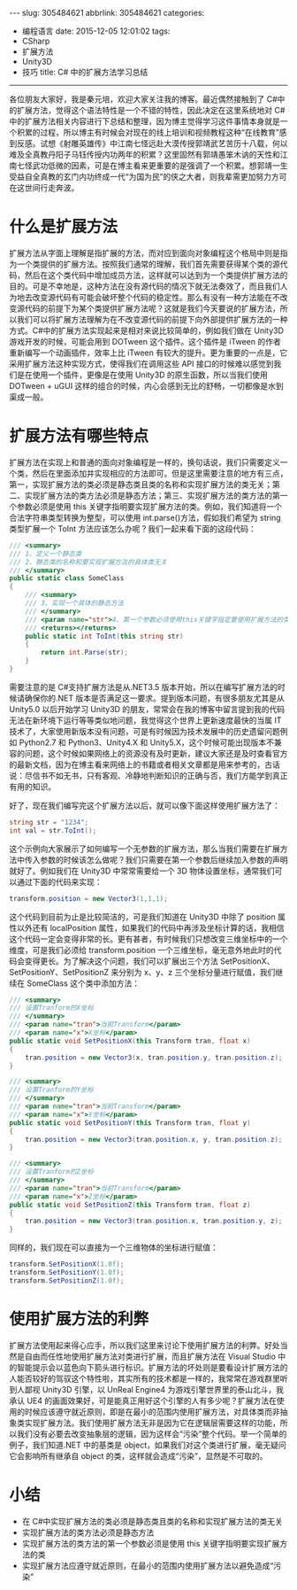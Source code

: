 ﻿﻿---
slug: 305484621
abbrlink: 305484621
categories:
- 编程语言
date: 2015-12-05 12:01:02
tags:
- CSharp
- 扩展方法
- Unity3D
- 技巧
title: C# 中的扩展方法学习总结
---

各位朋友大家好，我是秦元培，欢迎大家关注我的博客。最近偶然接触到了 C#中的扩展方法，觉得这个语法特性是一个不错的特性，因此决定在这里系统地对 C#中的扩展方法相关内容进行下总结和整理，因为博主觉得学习这件事情本身就是一个积累的过程，所以博主有时候会对现在的线上培训和视频教程这种“在线教育”感到反感。试想《射雕英雄传》中江南七怪远赴大漠传授郭靖武艺苦历十八载，何以难及全真教丹阳子马钰传授内功两年的积累？这里固然有郭靖愚笨木讷的天性和江南七怪武功低微的因素，可是在博主看来更重要的是强调了一个积累。想郭靖一生受益自全真教的玄门内功终成一代“为国为民”的侠之大者，则我辈需更加努力方可在这世间行走奔波。

<!--more-->

# 什么是扩展方法
扩展方法从字面上理解是指扩展的方法，而对应到面向对象编程这个格局中则是指为一个类提供的扩展方法。按照我们通常的理解，我们首先需要获得某个类的源代码，然后在这个类代码中增加成员方法，这样就可以达到为一个类提供扩展方法的目的。可是不幸地是，这种方法在没有源代码的情况下就无法奏效了，而且我们人为地去改变源代码有可能会破坏整个代码的稳定性。那么有没有一种方法能在不改变源代码的前提下为某个类提供扩展方法呢？这就是我们今天要说的扩展方法，所以我们可以将扩展方法理解为在不改变源代码的前提下向外部提供扩展方法的一种方式。C#中的扩展方法实现起来是相对来说比较简单的，例如我们做在 Unity3D 游戏开发的时候，可能会用到 DOTween 这个插件。这个插件是 iTween 的作者重新编写一个动画插件，效率上比 iTween 有较大的提升。更为重要的一点是，它采用扩展方法这种实现方式，使得我们在调用这些 API 接口的时候难以感觉到我们是在使用一个插件，更像是在使用 Unity3D 的原生函数，所以当我们使用 DOTween + uGUI 这样的组合的时候，内心会感到无比的舒畅，一切都像是水到渠成一般。

# 扩展方法有哪些特点
扩展方法在实现上和普通的面向对象编程是一样的，换句话说，我们只需要定义一个类，然后在里面添加并实现相应的方法即可。但是这里需要注意的地方有三点，第一，实现扩展方法的类必须是静态类且类的名称和实现扩展方法的类无关；第二、实现扩展方法的类方法必须是静态方法；第三、实现扩展方法的类方法的第一个参数必须是使用 this 关键字指明要实现扩展方法的类。例如，我们知道将一个合法字符串类型转换为整型，可以使用 int.parse()方法，假如我们希望为 string 类型扩展一个 ToInt 方法应该怎么办呢？我们一起来看下面的这段代码：

```csharp
/// <summary>
/// 1、定义一个静态类
/// 2、静态类的名称和要实现扩展方法的具体类无关
/// </summary>
public static class SomeClass
{
    /// <summary>
    /// 3、实现一个具体的静态方法
    /// </summary>
    /// <param name="str">4、第一个参数必须使用this关键字指定要使用扩展方法的类型</param>
    /// <returns></returns>
    public static int ToInt(this string str)
    {
        return int.Parse(str);
    }
}
```
需要注意的是 C#支持扩展方法是从.NET3.5 版本开始，所以在编写扩展方法的时候请确保你的.NET 版本是否满足这一要求。提到版本问题，有很多朋友尤其是从 Unity5.0 以后开始学习 Unity3D 的朋友，常常会在我的博客中留言提到我的代码无法在新环境下运行等等类似地问题，我觉得这个世界上更新速度最快的当属 IT 技术了，大家使用新版本没有问题，可是有时候因为技术发展中的历史遗留问题例如 Python2.7 和 Python3、Unity4.X 和 Unity5.X，这个时候可能出现版本不兼容的问题，这个时候如果网络上的资源没有及时更新，建议大家还是及时查看官方的最新文档，因为在博主看来网络上的书籍或者相关文章都是用来参考的，古话说：尽信书不如无书，只有客观、冷静地判断知识的正确与否，我们方能学到真正有用的知识。

好了，现在我们编写完这个扩展方法以后，就可以像下面这样使用扩展方法了：

```csharp
string str = "1234";
int val = str.ToInt();
```
这个示例向大家展示了如何编写一个无参数的扩展方法，那么当我们需要在扩展方法中传入参数的时候该怎么做呢？我们只需要在第一个参数后继续加入参数的声明就好了。例如我们在 Unity3D 中常常需要给一个 3D 物体设置坐标，通常我们可以通过下面的代码来实现：
```csharp
transform.position = new Vector3(1,1,1);
```
这个代码到目前为止是比较简洁的，可是我们知道在 Unity3D 中除了 position 属性以外还有 localPosition 属性，如果我们的代码中再涉及坐标计算的话，我相信这个代码一定会变得非常的长。更有甚者，有时候我们只想改变三维坐标中的一个维度，可是我们必须给 transform.position 一个三维坐标，毫无意外地此时的代码会变得更长。为了解决这个问题，我们可以扩展出三个方法 SetPositionX、SetPositionY、SetPositionZ 来分别为 x、y、z 三个坐标分量进行赋值，我们继续在 SomeClass 这个类中添加方法：
```csharp
/// <summary>
/// 设置Tranform的X坐标
/// </summary>
/// <param name="tran">当前Transform</param>
/// <param name="x">X坐标</param>
public static void SetPositionX(this Transform tran, float x)
{
    tran.position = new Vector3(x, tran.position.y, tran.position.z);
}

/// <summary>
/// 设置Tranform的Y坐标
/// </summary>
/// <param name="tran">当前Transform</param>
/// <param name="x">Y坐标</param>
public static void SetPositionY(this Transform tran, float y)
{
    tran.position = new Vector3(tran.position.x, y, tran.position.z);
}

/// <summary>
/// 设置Tranform的Z坐标
/// </summary>
/// <param name="tran">当前Transform</param>
/// <param name="x">Z坐标</param>
public static void SetPositionZ(this Transform tran, float z)
{
    tran.position = new Vector3(tran.position.x, tran.position.y, z);
}
```
同样的，我们现在可以直接为一个三维物体的坐标进行赋值：
```csharp
transform.SetPositionX(1.0f);
transform.SetPositionY(1.0f);
transform.SetPositionZ(1.0f);
```
# 使用扩展方法的利弊
扩展方法使用起来得心应手，所以我们这里来讨论下使用扩展方法的利弊。好处当然是自由而任性地使用扩展方法对类进行扩展，而且扩展方法在 Visual Studio 中的智能提示会以蓝色向下箭头进行标识。扩展方法的坏处则是要看设计扩展方法的人能否较好的驾驭这个特性啦，其实所有的技术都是一样的，我常常在游戏群里听到人鄙视 Unity3D 引擎，以 UnReal Engine4 为游戏引擎世界里的泰山北斗，我承认 UE4 的画面效果好，可是能真正用好这个引擎的人有多少呢？扩展方法在使用的时候应该遵守就近原则，即是在最小的范围内使用扩展方法，对具体类而非抽象类实现扩展方法。我们使用扩展方法无非是因为它在逻辑层需要这样的功能，所以我们没有必要去改变抽象层的逻辑，因为这样会“污染”整个代码。举一个简单的例子，我们知道.NET 中的基类是 object，如果我们对这个类进行扩展，毫无疑问它会影响所有继承自 object 的类，这样就会造成“污染”，显然是不可取的。

# 小结
* 在 C#中实现扩展方法的类必须是静态类且类的名称和实现扩展方法的类无关
* 实现扩展方法的类方法必须是静态方法
* 实现扩展方法的类方法的第一个参数必须是使用 this 关键字指明要实现扩展方法的类
* 实现扩展方法应遵守就近原则，在最小的范围内使用扩展方法以避免造成“污染”